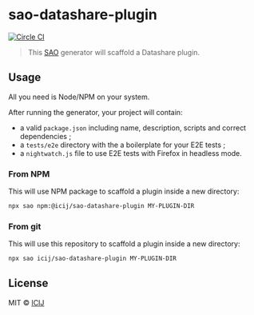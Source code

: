 # sao-datashare-plugin

[![Circle CI](https://circleci.com/gh/ICIJ/sao-datashare-plugin.png)](https://circleci.com/gh/ICIJ/sao-datashare-plugin)

> This [SAO](https://github.com/saojs/sao) generator will scaffold a Datashare plugin.

## Usage

All you need is Node/NPM on your system.

After running the generator, your project will contain:

* a valid `package.json` including name, description, scripts and correct dependencies ;
* a `tests/e2e` directory with the a boilerplate for your E2E tests ;
* a `nightwatch.js` file to use E2E tests with Firefox in headless mode.

### From NPM

This will use NPM package to scaffold a plugin inside a new directory:

```bash
npx sao npm:@icij/sao-datashare-plugin MY-PLUGIN-DIR
```

### From git

This will use this repository to scaffold a plugin inside a new directory:

```bash
npx sao icij/sao-datashare-plugin MY-PLUGIN-DIR
```

## License

MIT &copy; [ICIJ](https://icij.org)
